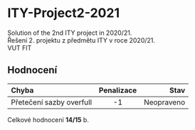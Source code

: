 # ITY-Project2-2021

Solution of the 2nd ITY project in 2020/21. \
Řešení 2. projektu z předmětu ITY v roce 2020/21. \
VUT FIT

## Hodnocení

| Chyba                    | Penalizace |       Stav |
| :----------------------- | :--------: | ---------: |
| Přetečení sazby overfull |     -1     | Neopraveno |

Celkové hodnocení   **14/15** b.
